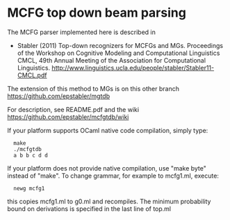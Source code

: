 MCFG top down beam parsing
==========================

The MCFG parser implemented here is described in

- Stabler (2011) Top-down recognizers for MCFGs and MGs.
Proceedings of the Workshop on Cognitive Modeling and Computational Linguistics CMCL,
49th Annual Meeting of the Association for Computational Linguistics.
http://www.linguistics.ucla.edu/people/stabler/Stabler11-CMCL.pdf

The extension of this method to MGs is on this other branch https://github.com/epstabler/mgtdb

For description, see README.pdf and the wiki https://github.com/epstabler/mcfgtdb/wiki

If your platform supports OCaml native code compilation, simply type:

      make
      ./mcfgtdb
      a b b c d d

If your platform does not provide native compilation, use "make byte" instead of "make".
To change grammar, for example to mcfg1.ml, execute:

      newg mcfg1

this copies mcfg1.ml to g0.ml and recompiles. 
The minimum probability bound on derivations is specified in the last line of top.ml


